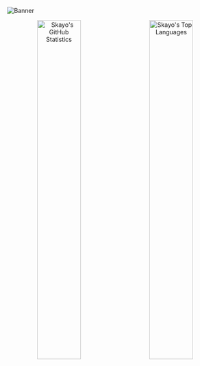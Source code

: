 ![Banner](https://repository-images.githubusercontent.com/267288542/c2a10200-a1ac-11ea-8d3f-abeebcfbb5d4)

<p align="center">
  <img alt="Skayo's GitHub Statistics" src="https://github-readme-stats.vercel.app/api?username=Skayo&count_private=true&include_all_commits=true&theme=dark&icon_color=fff&line_height=29&show_icons=true&hide_border=true&hide_title=true" width="45%">
&nbsp; &nbsp; &nbsp; &nbsp;
  <img alt="Skayo's Top Languages" src="https://github-readme-stats.vercel.app/api/top-langs/?username=Skayo&theme=dark&layout=compact&hide_border=true&hide_title=true" width="45%">
</p>
